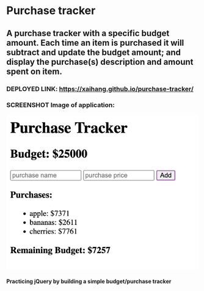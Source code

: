 # Purchase tracker
## A purchase tracker with a specific budget amount. Each time an item is purchased it will subtract and update the budget amount; and display the purchase(s) description and amount spent on item. 

### DEPLOYED LINK: https://xaihang.github.io/purchase-tracker/
### SCREENSHOT Image of application: 
![todo list app demo image](./screenshot.png)

#### Practicing jQuery by building a simple budget/purchase tracker